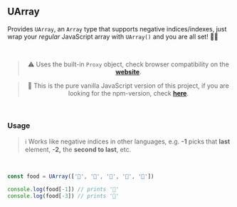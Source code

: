 ## UArray

Provides `UArray`, an `Array` type that supports negative indices/indexes, just wrap your _regular_ JavaScript array with `UArray()` and you are all set! 🎉🙌

<br>

<blockquote align="center"> ⚠ Uses the built-in <code>Proxy</code> object, check browser compatibility on the <a href="https://caniuse.com/proxy)"><strong>website</strong></a>.
</blockquote>

<blockquote align="center">📢 This is the pure vanilla JavaScript version of this project, if you are looking for the npm-version, check <a href="https://github.com/igorskyflyer/npm-uarray"><strong>here</strong></a>.</blockquote>

<br>

### Usage

> ℹ Works like negative indices in other languages, e.g. **-1** picks that **last** element, **-2,** the **second to last**, etc.

<br>

```js
const food = UArray(['🍟', '🌭', '🍿', '🥙', '🥓'])

console.log(food[-1]) // prints '🥓'
console.log(food[-3]) // prints '🍿'
```
